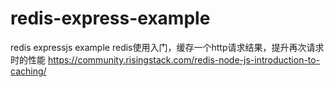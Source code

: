 # redis-express-example
redis expressjs example
redis使用入门，缓存一个http请求结果，提升再次请求时的性能
https://community.risingstack.com/redis-node-js-introduction-to-caching/
